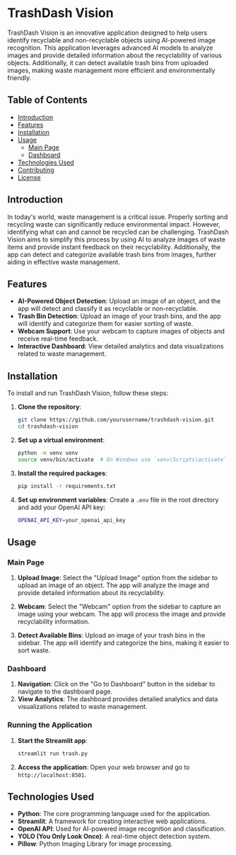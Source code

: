 # TrashDash Vision

TrashDash Vision is an innovative application designed to help users identify recyclable and non-recyclable objects using AI-powered image recognition. This application leverages advanced AI models to analyze images and provide detailed information about the recyclability of various objects. Additionally, it can detect available trash bins from uploaded images, making waste management more efficient and environmentally friendly.

## Table of Contents
- [Introduction](#introduction)
- [Features](#features)
- [Installation](#installation)
- [Usage](#usage)
  - [Main Page](#main-page)
  - [Dashboard](#dashboard)
- [Technologies Used](#technologies-used)
- [Contributing](#contributing)
- [License](#license)

## Introduction

In today's world, waste management is a critical issue. Properly sorting and recycling waste can significantly reduce environmental impact. However, identifying what can and cannot be recycled can be challenging. TrashDash Vision aims to simplify this process by using AI to analyze images of waste items and provide instant feedback on their recyclability. Additionally, the app can detect and categorize available trash bins from images, further aiding in effective waste management.

## Features

- **AI-Powered Object Detection**: Upload an image of an object, and the app will detect and classify it as recyclable or non-recyclable.
- **Trash Bin Detection**: Upload an image of your trash bins, and the app will identify and categorize them for easier sorting of waste.
- **Webcam Support**: Use your webcam to capture images of objects and receive real-time feedback.
- **Interactive Dashboard**: View detailed analytics and data visualizations related to waste management.

## Installation

To install and run TrashDash Vision, follow these steps:

1. **Clone the repository**:
    ```sh
    git clone https://github.com/yourusername/trashdash-vision.git
    cd trashdash-vision
    ```

2. **Set up a virtual environment**:
    ```sh
    python -m venv venv
    source venv/bin/activate  # On Windows use `venv\Scripts\activate`
    ```

3. **Install the required packages**:
    ```sh
    pip install -r requirements.txt
    ```

4. **Set up environment variables**:
    Create a `.env` file in the root directory and add your OpenAI API key:
    ```sh
    OPENAI_API_KEY=your_openai_api_key
    ```

## Usage

### Main Page

1. **Upload Image**: Select the "Upload Image" option from the sidebar to upload an image of an object. The app will analyze the image and provide detailed information about its recyclability.

2. **Webcam**: Select the "Webcam" option from the sidebar to capture an image using your webcam. The app will process the image and provide recyclability information.

3. **Detect Available Bins**: Upload an image of your trash bins in the sidebar. The app will identify and categorize the bins, making it easier to sort waste.

### Dashboard

1. **Navigation**: Click on the "Go to Dashboard" button in the sidebar to navigate to the dashboard page.
2. **View Analytics**: The dashboard provides detailed analytics and data visualizations related to waste management.

### Running the Application

1. **Start the Streamlit app**:
    ```sh
    streamlit run trash.py
    ```

2. **Access the application**: Open your web browser and go to `http://localhost:8501`.

## Technologies Used

- **Python**: The core programming language used for the application.
- **Streamlit**: A framework for creating interactive web applications.
- **OpenAI API**: Used for AI-powered image recognition and classification.
- **YOLO (You Only Look Once)**: A real-time object detection system.
- **Pillow**: Python Imaging Library for image processing.

